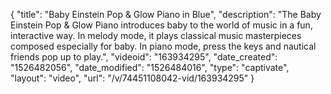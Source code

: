 {
    "title": "Baby Einstein Pop & Glow Piano in Blue",
    "description": "The Baby Einstein Pop & Glow Piano introduces baby to the world of music in a fun, interactive way. In melody mode, it plays classical music masterpieces composed especially for baby. In piano mode, press the keys and nautical friends pop up to play.",
    "videoid": "163934295",
    "date_created": "1526482056",
    "date_modified": "1526484016",
    "type": "captivate",
    "layout": "video",
    "url": "\/v\/74451108042-vid\/163934295"
}